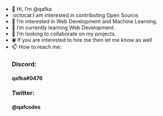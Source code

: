 - 👋 Hi, I’m @qafka
- :octocat:I am interested in contributing Open Source.
- 👀 I’m interested in Web Development and Machine Learning.
- 🌱 I’m currently learning Web Development.
- 💞️ I’m looking to collaborate on my projects. 
- :four_leaf_clover: If you are interested to hire me then let me know as well
- 📫 How to reach me: <h3>Discord:</h3> <h4>qafka#0476</h4> <h3>Twitter:</h3>  <h4>@qafcodes</h4>

<!---
qafka/qafka is a ✨ special ✨ repository because its `README.md` (this file) appears on your GitHub profile.
You can click the Preview link to take a look at your changes.
--->
